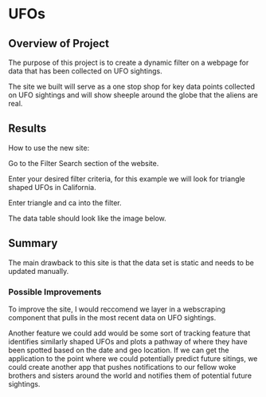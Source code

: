 # UFOs

## Overview of Project
The purpose of this project is to create a dynamic filter on a webpage for data that has been collected on UFO sightings.

The site we built will serve as a one stop shop for key data points collected on UFO sightings and will show sheeple around the globe that the aliens are real.

## Results

How to use the new site:

Go to the Filter Search section of the website.

Enter your desired filter criteria, for this example we will look for triangle shaped UFOs in California.

Enter triangle and ca into the filter.

The data table should look like the image below.


## Summary

The main drawback to this site is that the data set is static and needs to be updated manually. 

### Possible Improvements

To improve the site, I would reccomend we layer in a webscraping component that pulls in the most recent data on UFO sightings.

Another feature we could add would be some sort of tracking feature that identifies similarly shaped UFOs and plots a pathway of where they have been spotted based on the date and geo location. If we can get the application to the point where we could potentially predict future sitings, we could create another app that pushes notifications to our fellow woke brothers and sisters around the world and notifies them of potential future sightings.


